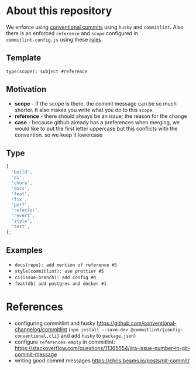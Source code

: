 # About this repository

We enforce using [conventional commits](https://www.conventionalcommits.org/en/v1.0.0/) using `husky` and `commitlint`. Also there is an enforced `reference` and `scope` configured in `commitlint.config.js` using these [rules](https://github.com/conventional-changelog/commitlint/blob/master/docs/reference-rules.md).

## Template

`type(scope): subject #reference`

## Motivation

- **scope** - If the scope is there, the commit message can be so much shorter. It also makes you write what you do to this `scope`.
- **reference** - there should always be an issue; the reason for the change
- **case** - because github already has a preferences when merging, we would like to put the first letter uppercase but this conflicts with the convention. so we keep it lowercase

## Type

```js
[
  'build',
  'ci',
  'chore',
  'docs',
  'feat',
  'fix',
  'perf',
  'refactor',
  'revert',
  'style',
  'test',
];
```

## Examples

- `docs(repo): add mention of reference #5`
- `style(commitlint): use prettier #5`
- `ci(issue-branch): add config #4`
- `feat(db) add postgres and docker #1`

# References

- configuring commitlint and husky https://github.com/conventional-changelog/commitlint (`npm install --save-dev @commitlint/{config-conventional,cli}` and add `husky` to `package.json`)
- configure `references-empty` in commitlint: https://stackoverflow.com/questions/11365554/jira-issue-number-in-git-commit-message
- writing good commit messages https://chris.beams.io/posts/git-commit/
